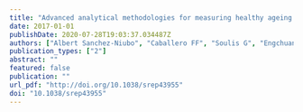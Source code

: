 ```yaml
---
title: "Advanced analytical methodologies for measuring healthy ageing and its determinants, using factor analysis and machine learning techniques: the ATHLOS project."
date: 2017-01-01
publishDate: 2020-07-28T19:03:37.034487Z
authors: ["Albert Sanchez-Niubo", "Caballero FF", "Soulis G", "Engchuan W", "Sánchez-Niubó A", "Arndt H", "Ayuso-Mateos JL", "Haro JM", "Chatterji S", "Panagiotakos DB"]
publication_types: ["2"]
abstract: ""
featured: false
publication: ""
url_pdf: "http://doi.org/10.1038/srep43955"
doi: "10.1038/srep43955"
---
```


